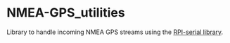 # NMEA-GPS_utilities
Library to handle incoming NMEA GPS streams using the [RPI-serial library](https://github.com/julian19072001/RPI-serial).
